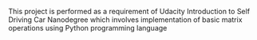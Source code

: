 This project is performed as a requirement of Udacity Introduction to Self Driving Car Nanodegree which involves implementation of basic matrix operations using Python programming language
